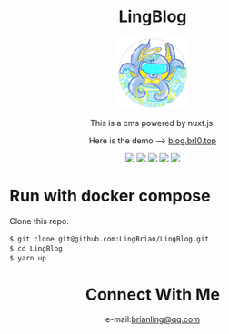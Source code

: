 <div align="center">

# LingBlog


<img src="./public/img/logo.png" style="width:25%;">

This is a cms powered by nuxt.js.

 Here is the demo --> [blog.brl0.top](https://blog.brl0.top)

![](https://img.shields.io/badge/NuxtJs-3.9.3-informational?style=flat&logo=nuxtdotjs&logoColor=2bbc8a&color=2bbc8a)
![](https://img.shields.io/badge/Vue-3.4.14-informational?style=flat&logo=vuedotjs&logoColor=2bbc8a&color=2bbc8a)
![](https://img.shields.io/badge/Typescript--informational?style=white&logo=Typescript&logoColor=white&color=white)
![](https://img.shields.io/badge/Typescript-5.9.1-informational?style=white&logo=Prisma&logoColor=#2D3748&color=blue)
![](https://img.shields.io/badge/Yarn-1.22.22-informational?style=white&logo=Yarn&logoColor=white&color=blue)

<div align="left">

# Run with docker compose

Clone this repo.

```bash
$ git clone git@github.com:LingBrian/LingBlog.git
$ cd LingBlog
$ yarn up

```
</div>

# Connect With Me

  e-mail:brianling@qq.com

</div>
